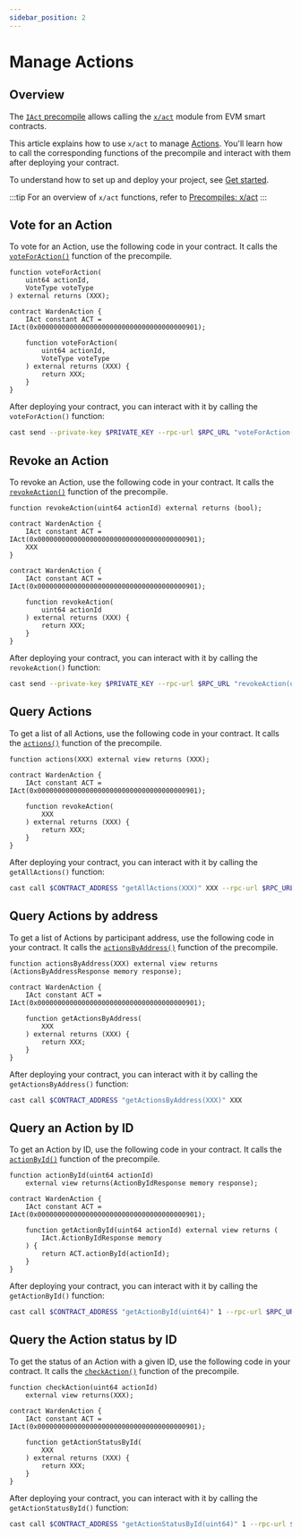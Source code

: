 ```yaml
---
sidebar_position: 2
---
```


# Manage Actions

## Overview

The [`IAct` precompile](https://github.com/warden-protocol/wardenprotocol/blob/main/precompiles/warden/IAct.sol) allows calling the [`x/act`](/learn/warden-protocol-modules/x-act) module from EVM smart contracts.

This article explains how to use `x/act` to manage [Actions](/learn/glossary#action). You'll learn how to call the corresponding functions of the precompile and interact with them after deploying your contract.

To understand how to set up and deploy your project, see [Get started](../get-started.md).

:::tip
For an overview of `x/act` functions, refer to [Precompiles: x/act](../../precompiles/x-act#actions)
:::

## Vote for an Action

To vote for an Action, use the following code in your contract. It calls the [`voteForAction()`](../../precompiles/x-act#vote-for-an-action) function of the precompile.

```solidity
function voteForAction(
    uint64 actionId,
    VoteType voteType
) external returns (XXX);

contract WardenAction {
    IAct constant ACT = IAct(0x0000000000000000000000000000000000000901);

    function voteForAction(
        uint64 actionId,
        VoteType voteType
    ) external returns (XXX) {
        return XXX;
    }
}
```

After deploying your contract, you can interact with it by calling the `voteForAction()` function:

```bash
cast send --private-key $PRIVATE_KEY --rpc-url $RPC_URL "voteForAction(XXX)" XXX
```

## Revoke an Action

To revoke an Action, use the following code in your contract. It calls the [`revokeAction()`](../../precompiles/x-act#revoke-an-action) function of the precompile.

```solidity
function revokeAction(uint64 actionId) external returns (bool);

contract WardenAction {
    IAct constant ACT = IAct(0x0000000000000000000000000000000000000901);
    XXX
}

contract WardenAction {
    IAct constant ACT = IAct(0x0000000000000000000000000000000000000901);

    function revokeAction(
        uint64 actionId
    ) external returns (XXX) {
        return XXX;
    }
}
```

After deploying your contract, you can interact with it by calling the `revokeAction()` function:

```bash
cast send --private-key $PRIVATE_KEY --rpc-url $RPC_URL "revokeAction(uint64)" 1
```

## Query Actions

To get a list of all Actions, use the following code in your contract. It calls the [`actions()`](../../precompiles/x-act#query-actions) function of the precompile.

```solidity
function actions(XXX) external view returns (XXX);

contract WardenAction {
    IAct constant ACT = IAct(0x0000000000000000000000000000000000000901);

    function revokeAction(
        XXX
    ) external returns (XXX) {
        return XXX;
    }
}
```

After deploying your contract, you can interact with it by calling the `getAllActions()` function:

```bash
cast call $CONTRACT_ADDRESS "getAllActions(XXX)" XXX --rpc-url $RPC_URL
```

## Query Actions by address

To get a list of Actions by participant address, use the following code in your contract. It calls the [`actionsByAddress()`](../../precompiles/x-act#query-actions-by-address) function of the precompile.

```solidity
function actionsByAddress(XXX) external view returns (ActionsByAddressResponse memory response);

contract WardenAction {
    IAct constant ACT = IAct(0x0000000000000000000000000000000000000901);

    function getActionsByAddress(
        XXX
    ) external returns (XXX) {
        return XXX;
    }
}
```

After deploying your contract, you can interact with it by calling the `getActionsByAddress()` function:

```bash
cast call $CONTRACT_ADDRESS "getActionsByAddress(XXX)" XXX
```

## Query an Action by ID

To get an Action by ID, use the following code in your contract. It calls the [`actionById()`](../../precompiles/x-act#query-an-action-by-id) function of the precompile.

```solidity
function actionById(uint64 actionId) 
    external view returns(ActionByIdResponse memory response);     

contract WardenAction {
    IAct constant ACT = IAct(0x0000000000000000000000000000000000000901);

    function getActionById(uint64 actionId) external view returns (
        IAct.ActionByIdResponse memory
    ) {
        return ACT.actionById(actionId);
    }
}
```

After deploying your contract, you can interact with it by calling the `getActionById()` function:

```bash
cast call $CONTRACT_ADDRESS "getActionById(uint64)" 1 --rpc-url $RPC_URL
```

## Query the Action status by ID

To get the status of an Action with a given ID, use the following code in your contract. It calls the [`checkAction()`](../../precompiles/x-act#query-the-action-status-by-id) function of the precompile.

```solidity
function checkAction(uint64 actionId) 
    external view returns(XXX);     

contract WardenAction {
    IAct constant ACT = IAct(0x0000000000000000000000000000000000000901);

    function getActionStatusById(
        XXX
    ) external returns (XXX) {
        return XXX;
    }
}
```

After deploying your contract, you can interact with it by calling the `getActionStatusById()` function:

```bash
cast call $CONTRACT_ADDRESS "getActionStatusById(uint64)" 1 --rpc-url $RPC_URL
```
